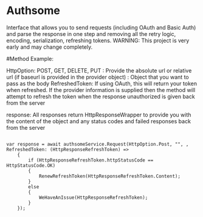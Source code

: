 # Authsome
Interface that allows you to send requests (including OAuth and Basic Auth) and parse the response in one step and removing all the retry logic, encoding, serialization, refreshing tokens. WARNING: This project is very early and may change completely.


#Method Example:

HttpOption: POST, GET, DELETE, PUT
<URL>: Provide the absolute url or relative url (if baseurl is provided in the provider object)
<MYOBJECT>: Object that you want to pass as the body
RefreshedToken: If using OAuth, this will return your token when refreshed. If the provider information is supplied then the method will attempt to refresh the token when the response unauthorized is given back from the server

response: All responses return HttpResponseWrapper<your-return-object> to provide you with the content of the object and any status codes and failed responses back from the server

<code>
var response = await authsomeService.Request<Item_Create_Response_Rootobject>(HttpOption.Post, "<URL>", <MYOBJECT>, RefreshedToken: (HttpResponseRefreshToken) =>
    {
        if (HttpResponseRefreshToken.httpStatusCode == HttpStatusCode.OK)
        {
            RenewRefreshToken(HttpResponseRefreshToken.Content);
        }
        else
        {
            WeHaveAnIssue(HttpResponseRefreshToken);
        }
    });
</code>
